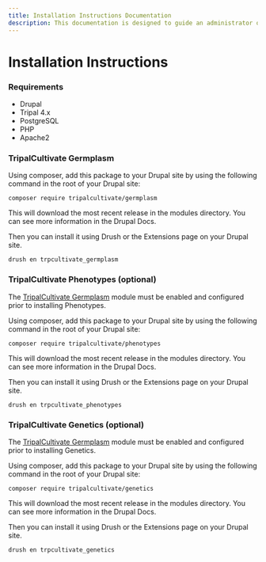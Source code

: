 ```yaml
---
title: Installation Instructions Documentation
description: This documentation is designed to guide an administrator on installing any of the TripalCultivate modules.
---
```

# Installation Instructions

### Requirements
- Drupal
- Tripal 4.x
- PostgreSQL
- PHP
- Apache2

### TripalCultivate Germplasm
Using composer, add this package to your Drupal site by using the following command in the root of your Drupal site:

`composer require tripalcultivate/germplasm`

This will download the most recent release in the modules directory. You can see more information in the Drupal Docs.

Then you can install it using Drush or the Extensions page on your Drupal site.

`drush en trpcultivate_germplasm`

### TripalCultivate Phenotypes (optional)
The [TripalCultivate Germplasm](installation#tripalcultivate-germplasm) module must be enabled and configured prior to installing Phenotypes.

Using composer, add this package to your Drupal site by using the following command in the root of your Drupal site:

`composer require tripalcultivate/phenotypes`

This will download the most recent release in the modules directory. You can see more information in the Drupal Docs.

Then you can install it using Drush or the Extensions page on your Drupal site.

`drush en trpcultivate_phenotypes`

### TripalCultivate Genetics (optional)
The [TripalCultivate Germplasm](installation#tripalcultivate-germplasm) module must be enabled and configured prior to installing Genetics.

Using composer, add this package to your Drupal site by using the following command in the root of your Drupal site:

`composer require tripalcultivate/genetics`

This will download the most recent release in the modules directory. You can see more information in the Drupal Docs.

Then you can install it using Drush or the Extensions page on your Drupal site.

`drush en trpcultivate_genetics`